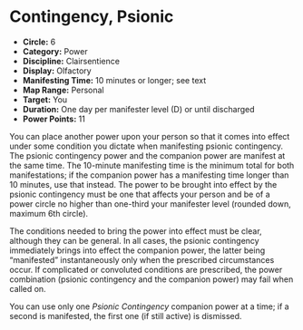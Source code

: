 # Contingency, Psionic

- **Circle:** 6
- **Category:** Power
- **Discipline:** Clairsentience
- **Display:** Olfactory
- **Manifesting Time:** 10 minutes or longer; see text
- **Map Range:** Personal
- **Target:** You
- **Duration:** One day per manifester level (D) or until discharged
- **Power Points:** 11

You can place another power upon your person so that it comes into effect under some condition you dictate when manifesting psionic contingency. The psionic contingency power and the companion power are manifest at the same time. The 10-minute manifesting time is the minimum total for both manifestations; if the companion power has a manifesting time longer than 10 minutes, use that instead. The power to be brought into effect by the psionic contingency must be one that affects your person and be of a power circle no higher than one-third your manifester level (rounded down, maximum 6th circle).

The conditions needed to bring the power into effect must be clear, although they can be general. In all cases, the psionic contingency immediately brings into effect the companion power, the latter being “manifested” instantaneously only when the prescribed circumstances occur. If complicated or convoluted conditions are prescribed, the power combination (psionic contingency and the companion power) may fail when called on.

You can use only one *Psionic Contingency* companion power at a time; if a second is manifested, the first one (if still active) is dismissed.
